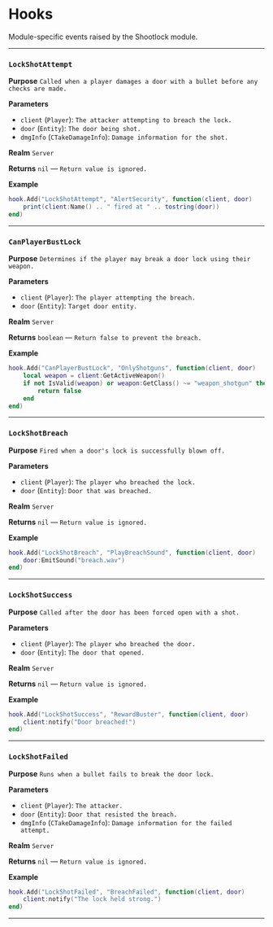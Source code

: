 # Hooks
Module-specific events raised by the Shootlock module.

---
### `LockShotAttempt`

**Purpose**
`Called when a player damages a door with a bullet before any checks are made.`

**Parameters**

* `client` (`Player`): `The attacker attempting to breach the lock.`
* `door` (`Entity`): `The door being shot.`
* `dmgInfo` (`CTakeDamageInfo`): `Damage information for the shot.`

**Realm**
`Server`

**Returns**
`nil` — `Return value is ignored.`

**Example**

```lua
hook.Add("LockShotAttempt", "AlertSecurity", function(client, door)
    print(client:Name() .. " fired at " .. tostring(door))
end)
```

---

### `CanPlayerBustLock`

**Purpose**
`Determines if the player may break a door lock using their weapon.`

**Parameters**

* `client` (`Player`): `The player attempting the breach.`
* `door` (`Entity`): `Target door entity.`

**Realm**
`Server`

**Returns**
`boolean` — `Return false to prevent the breach.`

**Example**

```lua
hook.Add("CanPlayerBustLock", "OnlyShotguns", function(client, door)
    local weapon = client:GetActiveWeapon()
    if not IsValid(weapon) or weapon:GetClass() ~= "weapon_shotgun" then
        return false
    end
end)
```

---

### `LockShotBreach`

**Purpose**
`Fired when a door's lock is successfully blown off.`

**Parameters**

* `client` (`Player`): `The player who breached the lock.`
* `door` (`Entity`): `Door that was breached.`

**Realm**
`Server`

**Returns**
`nil` — `Return value is ignored.`

**Example**

```lua
hook.Add("LockShotBreach", "PlayBreachSound", function(client, door)
    door:EmitSound("breach.wav")
end)
```

---

### `LockShotSuccess`

**Purpose**
`Called after the door has been forced open with a shot.`

**Parameters**

* `client` (`Player`): `The player who breached the door.`
* `door` (`Entity`): `The door that opened.`

**Realm**
`Server`

**Returns**
`nil` — `Return value is ignored.`

**Example**

```lua
hook.Add("LockShotSuccess", "RewardBuster", function(client, door)
    client:notify("Door breached!")
end)
```

---

### `LockShotFailed`

**Purpose**
`Runs when a bullet fails to break the door lock.`

**Parameters**

* `client` (`Player`): `The attacker.`
* `door` (`Entity`): `Door that resisted the breach.`
* `dmgInfo` (`CTakeDamageInfo`): `Damage information for the failed attempt.`

**Realm**
`Server`

**Returns**
`nil` — `Return value is ignored.`

**Example**

```lua
hook.Add("LockShotFailed", "BreachFailed", function(client, door)
    client:notify("The lock held strong.")
end)
```
---
